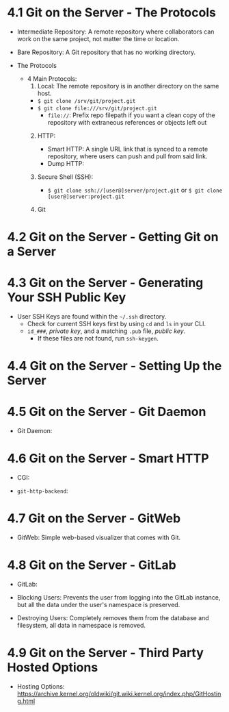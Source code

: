 # 4.1 Git on the Server - The Protocols

- Intermediate Repository: A remote repository where collaborators can work on the same project, not matter the time or location. 

- Bare Repository: A Git repository that has no working directory. 

- The Protocols
    - 4 Main Protocols:
        1. Local: The remote repository is in another directory on the same host.
        - `$ git clone /srv/git/project.git`
        - `$ git clone file:///srv/git/project.git`
            - `file://`: Prefix repo filepath if you want a clean copy of the repository with extraneous references or objects left out 
        2. HTTP:
            -  Smart HTTP: A single URL link that is synced to a remote repository, where users can push and pull from said link.
            - Dump HTTP: 
        3. Secure Shell (SSH):
            - `$ git clone ssh://[user@]server/project.git` or `$ git clone [user@]server:project.git`
        
        4. Git

# 4.2 Git on the Server - Getting Git on a Server

# 4.3 Git on the Server - Generating Your SSH Public Key

- User SSH Keys are found within the `~/.ssh` directory. 
    - Check for current SSH keys first by using `cd` and `ls` in your CLI. 
    - `id_###`, *private key*, and a matching `.pub` file, *public key*.
        - If these files are not found, run `ssh-keygen`.

# 4.4 Git on the Server - Setting Up the Server

# 4.5 Git on the Server - Git Daemon

- Git Daemon: 

# 4.6 Git on the Server - Smart HTTP

- CGI:

- `git-http-backend`:

# 4.7 Git on the Server - GitWeb

- GitWeb: Simple web-based visualizer that comes with Git.

# 4.8 Git on the Server - GitLab

- GitLab:

- Blocking Users: Prevents the user from logging into the GitLab instance, but all the data under the user's namespace is preserved. 

- Destroying Users: Completely removes them from the database and filesystem, all data in namespace is removed. 

# 4.9 Git on the Server - Third Party Hosted Options

- Hosting Options: https://archive.kernel.org/oldwiki/git.wiki.kernel.org/index.php/GitHosting.html

